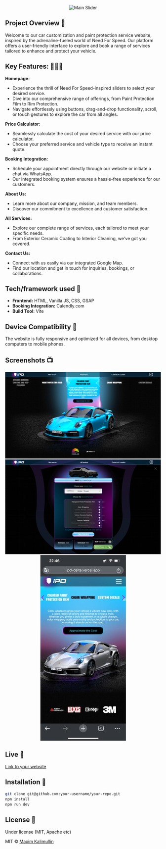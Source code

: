 <p align="center">
    <img src="https://github.com/eldrssn/ipd/blob/master/public/images/ipd.gif" alt="Main Slider">
</p>

## Project Overview 🎉

Welcome to our car customization and paint protection service website, inspired by the adrenaline-fueled world of Need For Speed. Our platform offers a user-friendly interface to explore and book a range of services tailored to enhance and protect your vehicle.

## Key Features: 🧑🏽‍💻

**Homepage:**
- Experience the thrill of Need For Speed-inspired sliders to select your desired service.
- Dive into our comprehensive range of offerings, from Paint Protection Film to Rim Protection.
- Navigate effortlessly using buttons, drag-and-drop functionality, scroll, or touch gestures to explore the car from all angles.

**Price Calculator:**
- Seamlessly calculate the cost of your desired service with our price calculator.
- Choose your preferred service and vehicle type to receive an instant quote.

**Booking Integration:**
- Schedule your appointment directly through our website or initiate a chat via WhatsApp.
- Our integrated booking system ensures a hassle-free experience for our customers.

**About Us:**
- Learn more about our company, mission, and team members.
- Discover our commitment to excellence and customer satisfaction.

**All Services:**
- Explore our complete range of services, each tailored to meet your specific needs.
- From Exterior Ceramic Coating to Interior Cleaning, we've got you covered.

**Contact Us:**
- Connect with us easily via our integrated Google Map.
- Find our location and get in touch for inquiries, bookings, or collaborations.

## Tech/framework used 🔧

 - **Frontend:** HTML, Vanilla JS, CSS, GSAP
 - **Booking Integration:** Calendly.com
 - **Build Tool:** Vite

## Device Compatibility 📱

The website is fully responsive and optimized for all devices, from desktop computers to mobile phones.

## Screenshots 📺

<p align="center">
    <img src="https://github.com/eldrssn/ipd/blob/master/public/images/screen1.png" alt="Screen Shot">
    <img src="https://github.com/eldrssn/ipd/blob/master/public/images/screen2.png" alt="Screen Shot">
    <img src="https://github.com/eldrssn/ipd/blob/master/public/images/screen3.jpg" alt="Screen Shot">
</p>

## Live 📍

[Link to your website](https://ipd-delta.vercel.app/)

## Installation 💾

```bash
git clone git@github.com:your-username/your-repo.git
npm install
npm run dev
```

## License 🔱

Under license (MIT, Apache etc)

MIT © [Maxim Kalimullin]()

